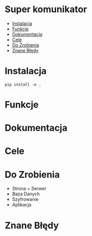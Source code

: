 # Super komunikator
- [Instalacja](#instalacja)
- [Funkcje](#funkcje)
- [Dokumentacja](#dokumentacja)
- [Cele](#cele)
- [Do Zrobienia](#do-zrobienia)
- [Znane Błędy](#znane-błędy)

# Instalacja
```shell
pip install -e .
```

# Funkcje

# Dokumentacja

# Cele

# Do Zrobienia
 - Strona + Serwer
 - Baza Danych
 - Szyfrowanie
 - Aplikacja

# Znane Błędy
